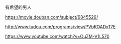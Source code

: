 有希望的男人

https://movie.douban.com/subject/6845529/

http://www.tudou.com/programs/view/PVbKOADxT7E

https://www.youtube.com/watch?v=OuZM-V1L570

